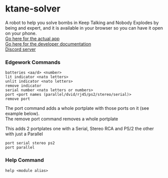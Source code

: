 # ktane-solver

A robot to help you solve bombs in Keep Talking and Nobody Explodes by being and expert, and it is available in your browser so you can have it open on your phone.
<br>
[Go here for the actual app](https://mrmelon54.github.io/ktane-solver/app.html)
<br>
[Go here for the developer documentation](https://mrmelon54.github.io/ktane-solver/docs.html)
<br>
[Discord server](https://discord.gg/RubcXSQ)

### Edgework Commands
```
batteries <aa/d> <number>
lit indicator <nato letters>
unlit indicator <nato letters>
remove indicator
serial number <nato letters or numbers>
port <port names (parallel/dvid/rj45/ps2/stereo/serial)>
remove port
```

The port command adds a whole portplate with those ports on it (see example below).<br>
The remove port command removes a whole portplate

This adds 2 portplates one with a Serial, Stereo RCA and PS/2 the other with just a Parallel
```
port serial stereo ps2
port parallel
```

### Help Command
```
help <module alias>
```
